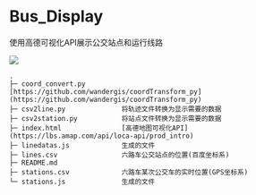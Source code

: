 # Bus_Display
使用高德可视化API展示公交站点和运行线路

![](https://user-images.githubusercontent.com/37578699/54880118-575af200-4e7c-11e9-9127-6b8cd96845bd.jpg)

```
.
├─ coord_convert.py 		[https://github.com/wandergis/coordTransform_py](https://github.com/wandergis/coordTransform_py)
├─ csv2line.py 				将轨迹文件转换为显示需要的数据
├─ csv2station.py 			将站点文件转换为显示需要的数据
├─ index.html 				[高德地图可视化API](https://lbs.amap.com/api/loca-api/prod_intro)
├─ linedatas.js 			生成的文件
├─ lines.csv 				六路车公交站点的位置(百度坐标系)
├─ README.md
├─ stations.csv 			六路车某次公交车的实时位置(GPS坐标系)
└─ stations.js 				生成的文件
````